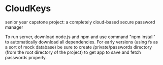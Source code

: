 # CloudKeys
senior year capstone project: a completely cloud-based secure password manager

To run server, download node.js and npm and use command "npm install" to automatically download all dependencies.
For early versions (using fs as a sort of mock database) be sure to create /private/passwords directory (from the root directory of the project)
to get app to save and fetch passwords properly.
